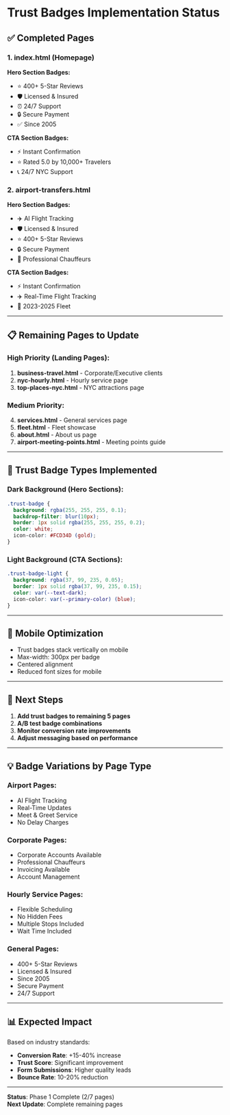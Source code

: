 # Trust Badges Implementation Status

## ✅ Completed Pages

### 1. **index.html** (Homepage)
**Hero Section Badges:**
- ⭐ 400+ 5-Star Reviews
- 🛡️ Licensed & Insured
- ⏰ 24/7 Support
- 🔒 Secure Payment
- ✅ Since 2005

**CTA Section Badges:**
- ⚡ Instant Confirmation
- ⭐ Rated 5.0 by 10,000+ Travelers
- 📞 24/7 NYC Support

### 2. **airport-transfers.html**
**Hero Section Badges:**
- ✈️ AI Flight Tracking
- 🛡️ Licensed & Insured
- ⭐ 400+ 5-Star Reviews
- 🔒 Secure Payment
- 👔 Professional Chauffeurs

**CTA Section Badges:**
- ⚡ Instant Confirmation
- ✈️ Real-Time Flight Tracking
- 🚗 2023-2025 Fleet

---

## 📋 Remaining Pages to Update

### High Priority (Landing Pages):
1. **business-travel.html** - Corporate/Executive clients
2. **nyc-hourly.html** - Hourly service page
3. **top-places-nyc.html** - NYC attractions page

### Medium Priority:
4. **services.html** - General services page
5. **fleet.html** - Fleet showcase
6. **about.html** - About us page
7. **airport-meeting-points.html** - Meeting points guide

---

## 🎨 Trust Badge Types Implemented

### Dark Background (Hero Sections):
```css
.trust-badge {
  background: rgba(255, 255, 255, 0.1);
  backdrop-filter: blur(10px);
  border: 1px solid rgba(255, 255, 255, 0.2);
  color: white;
  icon-color: #FCD34D (gold);
}
```

### Light Background (CTA Sections):
```css
.trust-badge-light {
  background: rgba(37, 99, 235, 0.05);
  border: 1px solid rgba(37, 99, 235, 0.15);
  color: var(--text-dark);
  icon-color: var(--primary-color) (blue);
}
```

---

## 📱 Mobile Optimization

- Trust badges stack vertically on mobile
- Max-width: 300px per badge
- Centered alignment
- Reduced font sizes for mobile

---

## 🚀 Next Steps

1. **Add trust badges to remaining 5 pages**
2. **A/B test badge combinations**
3. **Monitor conversion rate improvements**
4. **Adjust messaging based on performance**

---

## 💡 Badge Variations by Page Type

### Airport Pages:
- AI Flight Tracking
- Real-Time Updates
- Meet & Greet Service
- No Delay Charges

### Corporate Pages:
- Corporate Accounts Available
- Professional Chauffeurs
- Invoicing Available
- Account Management

### Hourly Service Pages:
- Flexible Scheduling
- No Hidden Fees
- Multiple Stops Included
- Wait Time Included

### General Pages:
- 400+ 5-Star Reviews
- Licensed & Insured
- Since 2005
- Secure Payment
- 24/7 Support

---

## 📊 Expected Impact

Based on industry standards:
- **Conversion Rate**: +15-40% increase
- **Trust Score**: Significant improvement
- **Form Submissions**: Higher quality leads
- **Bounce Rate**: 10-20% reduction

---

**Status**: Phase 1 Complete (2/7 pages)  
**Next Update**: Complete remaining pages

